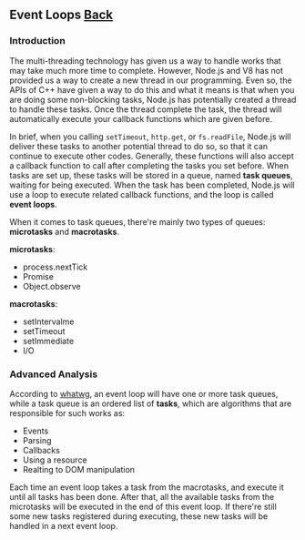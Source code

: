 ## Event Loops [Back](./../JavaScript.md)

### Introduction

The multi-threading technology has given us a way to handle works that may take much more time to complete. However, Node.js and V8 has not provided us a way to create a new thread in our programming. Even so, the APIs of C++ have given a way to do this and what it means is that when you are doing some non-blocking tasks, Node.js has potentially created a thread to handle these tasks. Once the thread complete the task, the thread will automatically execute your callback functions which are given before.

In brief, when you calling `setTimeout`, `http.get`, or `fs.readFile`, Node.js will deliver these tasks to another potential thread to do so, so that it can continue to execute other codes. Generally, these functions will also accept a callback function to call after completing the tasks you set before. When tasks are set up, these tasks will be stored in a queue, named **task queues**, waiting for being executed. When the task has been completed, Node.js will use a loop to execute related callback functions, and the loop is called **event loops**.

When it comes to task queues, there're mainly two types of queues: **microtasks** and **macrotasks**.

**microtasks**:

- process.nextTick
- Promise
- Object.observe

**macrotasks**:

- setIntervalme
- setTimeout
- setImmediate
- I/O

### Advanced Analysis

According to [whatwg](https://html.spec.whatwg.org/multipage/webappapis.html#task-queue), an event loop will have one or more task queues, while a task queue is an ordered list of **tasks**, which are algorithms that are responsible for such works as:

- Events
- Parsing
- Callbacks
- Using a resource
- Realting to DOM manipulation

Each time an event loop takes a task from the macrotasks, and execute it until all tasks has been done. After that, all the available tasks from the microtasks will be executed in the end of this event loop. If there're still some new tasks registered during executing, these new tasks will be handled in a next event loop.